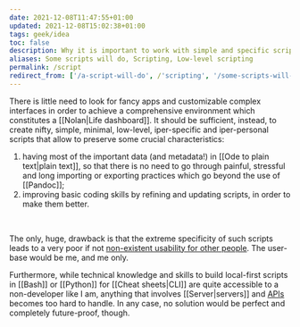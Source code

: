 ```yaml
---
date: 2021-12-08T11:47:55+01:00
updated: 2021-12-08T15:02:38+01:00
tags: geek/idea
toc: false
description: Why it is important to work with simple and specific scripts rather than dealing with complex extensive software
aliases: Some scripts will do, Scripting, Low-level scripting
permalink: /script
redirect_from: ['/a-script-will-do', /'scripting', '/some-scripts-will-do', '/some-scripts-would-do', '/low-level-scripting']
---
```

There is little need to look for fancy apps and customizable complex interfaces in order to achieve a comprehensive environment which constitutes a [[Nolan|Life dashboard]]. It should be sufficient, instead, to create nifty, simple, minimal, low-level, iper-specific and iper-personal scripts that allow to preserve some crucial characteristics:
1. having most of the important data (and metadata!) in [[Ode to plain text|plain text]], so that there is no need to go through painful, stressful and long importing or exporting practices which go beyond the use of [[Pandoc]];
1. improving basic coding skills by refining and updating scripts, in order to make them better.

<br>

The only, huge, drawback is that the extreme specificity of such scripts leads to a very poor if not <u>non-existent usability for other people</u>. The user-base would be me, and me only.

Furthermore, while technical knowledge and skills to build local-first scripts in [[Bash]] or [[Python]] for [[Cheat sheets|CLI]] are quite accessible to a non-developer like I am, anything that involves [[Server|servers]] and [APIs](https://en.wikipedia.org/wiki/API 'API on Wikipedia') becomes too hard to handle. In any case, no solution would be perfect and completely future-proof, though.